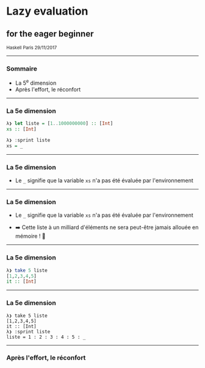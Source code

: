 # Lazy evaluation
## for the eager beginner

<small>Haskell Paris 29/11/2017</small>

---

### Sommaire

* La 5<sup>e</sup> dimension
* Après l'effort, le réconfort


---

### La 5e dimension

```Haskell
λ❯ let liste = [1..1000000000] :: [Int]
xs :: [Int]

λ❯ :sprint liste 
xs = _

```
---
### La 5e dimension

* Le `_` signifie que la variable `xs` n'a pas été évaluée par l'environnement

---
### La 5e dimension

* Le `_` signifie que la variable `xs` n'a pas été évaluée par l'environnement

* ➡️ Cette liste à un milliard d'éléments ne sera peut-être jamais allouée en mémoire ! 🎉
---
### La 5e dimension

```Haskell
λ❯ take 5 liste
[1,2,3,4,5]
it :: [Int]
```
---
### La 5e dimension

```
λ❯ take 5 liste
[1,2,3,4,5]
it :: [Int]
λ❯ :sprint liste
liste = 1 : 2 : 3 : 4 : 5 : _
```
---


### Après l'effort, le réconfort
